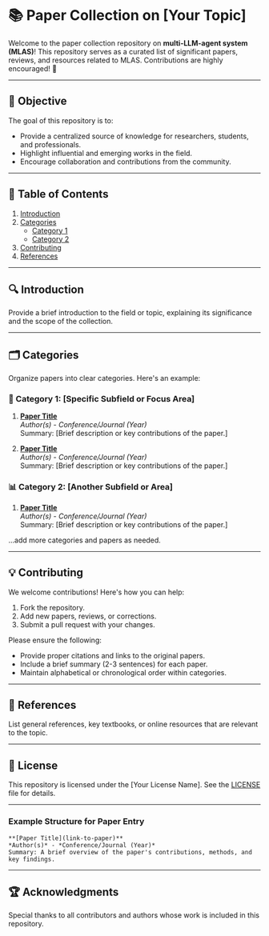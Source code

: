 
# 📚 Paper Collection on [Your Topic]

Welcome to the paper collection repository on **multi-LLM-agent system (MLAS)**! This repository serves as a curated list of significant papers, reviews, and resources related to MLAS. Contributions are highly encouraged! 🚀

---

## 🎯 Objective

The goal of this repository is to:

- Provide a centralized source of knowledge for researchers, students, and professionals.
- Highlight influential and emerging works in the field.
- Encourage collaboration and contributions from the community.

---

## 📂 Table of Contents

1. [Introduction](#introduction)
2. [Categories](#categories)
    - [Category 1](#category-1)
    - [Category 2](#category-2)
3. [Contributing](#contributing)
4. [References](#references)

---

## 🔍 Introduction

Provide a brief introduction to the field or topic, explaining its significance and the scope of the collection.

---

## 🗂 Categories

Organize papers into clear categories. Here's an example:

### 🧠 Category 1: [Specific Subfield or Focus Area]

1. **[Paper Title](link-to-paper)**  
   *Author(s)* - *Conference/Journal (Year)*  
   Summary: [Brief description or key contributions of the paper.]

2. **[Paper Title](link-to-paper)**  
   *Author(s)* - *Conference/Journal (Year)*  
   Summary: [Brief description or key contributions of the paper.]

### 📊 Category 2: [Another Subfield or Area]

1. **[Paper Title](link-to-paper)**  
   *Author(s)* - *Conference/Journal (Year)*  
   Summary: [Brief description or key contributions of the paper.]

...add more categories and papers as needed.

---

## 💡 Contributing

We welcome contributions! Here's how you can help:

1. Fork the repository.
2. Add new papers, reviews, or corrections.
3. Submit a pull request with your changes.

Please ensure the following:
- Provide proper citations and links to the original papers.
- Include a brief summary (2-3 sentences) for each paper.
- Maintain alphabetical or chronological order within categories.

---

## 📖 References

List general references, key textbooks, or online resources that are relevant to the topic.

---

## 📜 License

This repository is licensed under the [Your License Name]. See the [LICENSE](./LICENSE) file for details.

---

### Example Structure for Paper Entry

```
**[Paper Title](link-to-paper)**  
*Author(s)* - *Conference/Journal (Year)*  
Summary: A brief overview of the paper's contributions, methods, and key findings.
```

---

## 🏆 Acknowledgments

Special thanks to all contributors and authors whose work is included in this repository.
